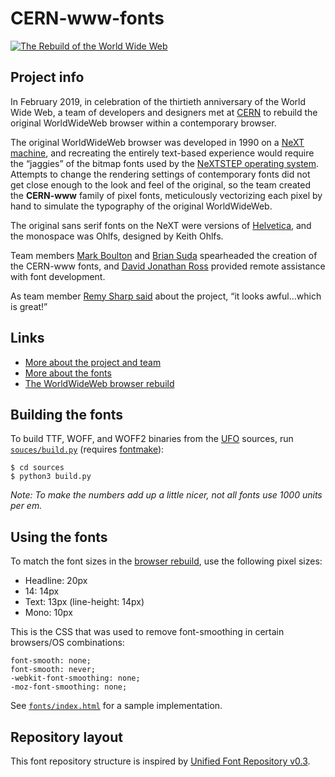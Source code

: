 # CERN-www-fonts

[![The Rebuild of the World Wide Web](https://worldwideweb.cern.ch/images/www_project.png)](https://worldwideweb.cern.ch)

## Project info

In February 2019, in celebration of the thirtieth anniversary of the World Wide Web, a team of developers and designers met at [CERN](https://www.cern.ch) to rebuild the original WorldWideWeb browser within a contemporary browser. 

The original WorldWideWeb browser was developed in 1990 on a [NeXT machine](https://en.wikipedia.org/wiki/NeXT_Computer), and recreating the entirely text-based experience would require the “jaggies” of the bitmap fonts used by the [NeXTSTEP operating system](https://en.wikipedia.org/wiki/NeXTSTEP). Attempts to change the rendering settings of contemporary fonts did not get close enough to the look and feel of the original, so the team created the **CERN-www** family of pixel fonts, meticulously vectorizing each pixel by hand to simulate the typography of the original WorldWideWeb.

The original sans serif fonts on the NeXT were versions of [Helvetica](https://fontsinuse.com/typefaces/44/helvetica), and the monospace was Ohlfs, designed by Keith Ohlfs.

Team members [Mark Boulton](http://markboulton.co.uk) and [Brian Suda](https://suda.co.uk) spearheaded the creation of the CERN-www fonts, and [David Jonathan Ross](https://djr.com) provided remote assistance with font development. 

As team member [Remy Sharp said](https://remysharp.com/2019/02/15/cern-day-4#it-looks-awfulwhich-is-great) about the project, “it looks awful...which is great!”


## Links

* [More about the project and team](https://worldwideweb.cern.ch)
* [More about the fonts](https://worldwideweb.cern.ch/typography/)
* [The WorldWideWeb browser rebuild](https://worldwideweb.cern.ch/browser/)

## Building the fonts

To build TTF, WOFF, and WOFF2 binaries from the [UFO](http://unifiedfontobject.org) sources, run [`souces/build.py`](https://github.com/djrrb/CERN-www-fonts/blob/master/sources/build.py) (requires [fontmake](https://github.com/googlei18n/fontmake)):
```
$ cd sources
$ python3 build.py
```

*Note: To make the numbers add up a little nicer, not all fonts use 1000 units per em.*

## Using the fonts

To match the font sizes in the [browser rebuild](https://worldwideweb.cern.ch/browser/), use the following pixel sizes:

* Headline: 20px
* 14: 14px
* Text: 13px (line-height: 14px)
* Mono: 10px

This is the CSS that was used to remove font-smoothing in certain browsers/OS combinations:

```
font-smooth: none;
font-smooth: never;
-webkit-font-smoothing: none;
-moz-font-smoothing: none;
```

See [`fonts/index.html`](https://github.com/djrrb/CERN-www-fonts/blob/master/fonts/index.html) for a sample implementation.

## Repository layout

This font repository structure is inspired by [Unified Font Repository v0.3](https://github.com/unified-font-repository/Unified-Font-Repository).

